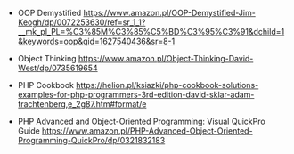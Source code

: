 * OOP Demystified https://www.amazon.pl/OOP-Demystified-Jim-Keogh/dp/0072253630/ref=sr_1_1?__mk_pl_PL=%C3%85M%C3%85%C5%BD%C3%95%C3%91&dchild=1&keywords=oop&qid=1627540436&sr=8-1

* Object Thinking https://www.amazon.pl/Object-Thinking-David-West/dp/0735619654

* PHP Cookbook https://helion.pl/ksiazki/php-cookbook-solutions-examples-for-php-programmers-3rd-edition-david-sklar-adam-trachtenberg,e_2g87.htm#format/e

* PHP Advanced and Object-Oriented Programming: Visual QuickPro Guide https://www.amazon.pl/PHP-Advanced-Object-Oriented-Programming-QuickPro/dp/0321832183
